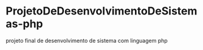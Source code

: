 # ProjetoDeDesenvolvimentoDeSistemas-php
projeto final de desenvolvimento de sistema com linguagem php

